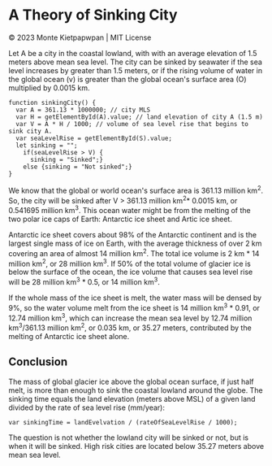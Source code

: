 # A Theory of Sinking City 
© 2023 Monte Kietpapwpan | MIT License

Let A be a city in the coastal lowland, with with an average elevation of 1.5 meters above mean sea level. The city can be sinked by seawater if the sea level increases by greater than 1.5 meters, or if the rising volume of water in the global ocean (v) is greater than the global ocean's surface area (O) multiplied by 0.0015 km.

```
function sinkingCity() {
  var A = 361.13 * 1000000; // city MLS
  var H = getElementById(A).value; // land elevation of city A (1.5 m) 
  var V = A * H / 1000; // volume of sea level rise that begins to sink city A.
  var seaLevelRise = getElementById(S).value;
  let sinking = "";
    if(seaLevelRise > V) {
      sinking = "Sinked";}
    else {sinking = "Not sinked";}
}
```
We know that the global or world ocean's surface area is 361.13 million km<sup>2</sup>. So, the city will be sinked after V > 361.13 million km<sup>2</sup>* 0.0015 km, or 0.541695 million km<sup>3</sup>. This ocean water might be from the melting of the two polar ice caps of Earth: Antarctic ice sheet and Artic ice sheet.

Antarctic ice sheet covers about 98% of the Antarctic continent and is the largest single mass of ice on Earth, with the average thickness of over 2 km covering an area of almost 14 million km<sup>2</sup>. The total ice volume is 2 km * 14 million km<sup>2</sup>, or 28 million km<sup>3</sup>. If 50% of the total volume of glacier ice is below the surface of the ocean, the ice volume that causes sea level rise will be 28 million km<sup>3</sup> * 0.5, or 14 million km<sup>3</sup>.  


If the whole mass of the ice sheet is melt, the water mass will be densed by 9%, so the water volume melt from the ice sheet is 14 million km<sup>3</sup> * 0.91, or 12.74 million km<sup>3</sup>, which can increase the mean sea level by 12.74 million km<sup>3</sup>/361.13 million km<sup>2</sup>, or 0.035 km, or 35.27 meters, contributed by the melting of Antarctic ice sheet alone.

## Conclusion
The mass of global glacier ice above the global ocean surface, if just half melt, is more than enough to sink the coastal lowland around the globe. The sinking time equals the land elevation (meters above MSL) of a given land divided by the rate of sea level rise (mm/year):

```
var sinkingTime = landEvelvation / (rateOfSeaLevelRise / 1000);
```

The question is not whether the lowland city will be sinked or not, but is when it will be sinked. High risk cities are located below 35.27 meters above mean sea level.  
  
